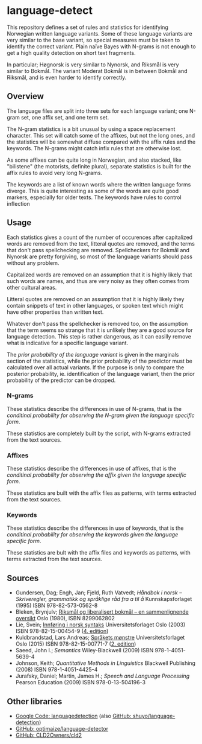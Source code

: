 # language-detect

This repository defines a set of rules and statistics for identifying Norwegian written language variants. Some of these language variants are very similar to the base variant, so special measures must be taken to identify the correct variant. Plain naïve Bayes with N-grams is not enough to get a high quality detection on short text fragments.

In particular; Høgnorsk is very similar to Nynorsk, and Riksmål is very similar to Bokmål. The variant Moderat Bokmål is in between Bokmål and Riksmål, and is even harder to identify correctly.

## Overview

The language files are split into three sets for each language variant; one N-gram set, one affix set, and one term set.

The N-gram statistics is a bit unusual by using a space replacement character. This set will catch some of the affixes, but not the long ones, and the statistics will be somewhat diffuse compared with the affix rules and the keywords. The N-grams might catch infix rules that are otherwise lost.

As some affixes can be quite long in Norwegian, and also stacked, like "bilistene" (the motorists, definite plural), separate statistics is built for the affix rules to avoid very long N-grams.

The keywords are a list of known words where the written language forms diverge. This is quite interesting as some of the words are quite good markers, especially for older texts. The keywords have rules to control inflection

## Usage

Each statistics gives a count of the number of occurences after capitalized words are removed from the text, litteral quotes are removed, and the terms that don't pass spellchecking are removed. Spellcheckers for Bokmål and Nynorsk are pretty forgiving, so most of the language variants should pass without any problem.

Capitalized words are removed on an assumption that it is highly likely that such words are names, and thus are very noisy as they often comes from other cultural areas.

Litteral quotes are removed on an assumption that it is highly likely they contain snippets of text in other languages, or spoken text which might have other properties than written text.

Whatever don't pass the spellchecker is removed too, on the assumption that the term seems so strange that it is unlikely they are a good source for language detection. This step is rather dangerous, as it can easilly remove what is indicative for a specific language variant.

The *prior probability of the language variant* is given in the marginals section of the statistics, while the prior probability of the predictor must be calculated over all actual variants. If the purpose is only to compare the posterior probability, ie. identification of the language variant, then the prior probability of the predictor can be dropped.

### N-grams

These statistics describe the differences in use of N-grams, that is the *conditinal probability for observing the N-gram given the language specific form*.

These statistics are completely built by the script, with N-grams extracted from the text sources.

### Affixes

These statistics describe the differences in use of affixes, that is the *conditinal probability for observing the affix given the language specific form*.

These statistics are built with the affix files as patterns, with terms extracted from the text sources.

### Keywords

These statistics describe the differences in use of keywords, that is the *conditinal probability for observing the keywords given the language specific form*.

These statistics are bult with the affix files and keywords as patterns, with terms extracted from the text sources.

## Sources

- Gundersen, Dag; Engh, Jan; Fjeld, Ruth Vatvedt; *Håndbok i norsk – Skriveregler, grammatikk og språklige råd fra a til å* Kunnskapsforlaget (1995) ISBN 978-82-573-0562-8
- Bleken, Brynjulv; [Riksmål og liberalisert bokmål – en sammenlignende oversikt](http://urn.nb.no/URN:NBN:no-nb_digibok_2014020606085) Oslo (1980), ISBN 8299062802
- Lie, Svein; [Innføring i norsk syntaks](http://urn.nb.no/URN:NBN:no-nb_digibok_2009021804107) Universitetsforlaget Oslo (2003) ISBN 978-82-15-00454-9 ([4. edition](http://urn.nb.no/URN:NBN:no-nb_digibok_2007092000090))
- Kuldbrandstad, Lars Andreas; [Språkets mønstre](http://urn.nb.no/URN:NBN:no-nb_digibok_2011082605006) Universitetsforlaget Oslo (2015) ISBN 978-82-15-00771-7 ([2. edition](http://urn.nb.no/URN:NBN:no-nb_digibok_2008082100028))
- Saeed, John I.; *Semantics* Wiley-Blackwell (2009) ISBN 978-1-4051-5639-4
- Johnson, Keith; *Quantitative Methods in Linguistics* Blackwell Publishing (2008) ISBN 978-1-4051-4425-4
- Jurafsky, Daniel; Martin, James H.; *Speech and Language Processing* Pearson Education (2009) ISBN 978-0-13-504196-3

## Other libraries

- [Google Code: languagedetection](https://code.google.com/archive/p/language-detection/#!) (also [GitHub: shuyo/language-detection](https://github.com/shuyo/language-detection))
- [GitHub: optimaize/language-detector](https://github.com/optimaize/language-detector)
- [GitHub: CLD2Owners/cld2](https://github.com/CLD2Owners/cld2)
